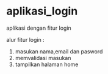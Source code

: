 # aplikasi_login
aplikasi dengan fitur login

alur fitur login :
1. masukan nama,email dan pasword
2. memvalidasi masukan
3. tampilkan halaman home 

